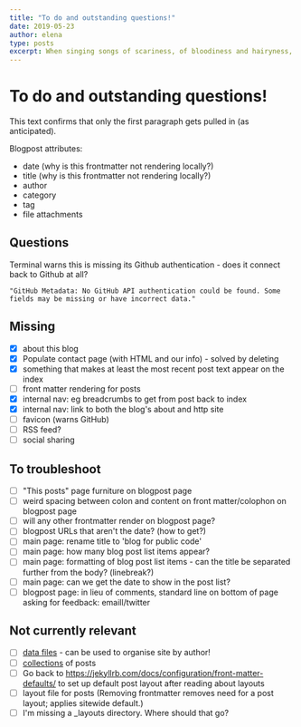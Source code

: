 ```yaml
---
title: "To do and outstanding questions!"
date: 2019-05-23 
author: elena
type: posts
excerpt: When singing songs of scariness, of bloodiness and hairyness, I feel most obligated at this moment to remind you...of the most ferocious beast of all! The murky, blurky stravagall...who's standing. right. behind you.
---
```


# To do and outstanding questions!

This text confirms that only the first paragraph gets pulled in (as anticipated).

Blogpost attributes:

- date (why is this frontmatter not rendering locally?)
- title (why is this frontmatter not rendering locally?)
- author
- category
- tag
- file attachments

## Questions

Terminal warns this is missing its Github authentication - does it connect back to Github at all?

```
"GitHub Metadata: No GitHub API authentication could be found. Some fields may be missing or have incorrect data."
```

## Missing

- [X] about this blog
- [X] Populate contact page (with HTML and our info) - solved by deleting
- [X] something that makes at least the most recent post text appear on the index
- [ ] front matter rendering for posts
- [X] internal nav: eg breadcrumbs to get from post back to index
- [X] internal nav: link to both the blog's about and http site
- [ ] favicon (warns GitHub)
- [ ] RSS feed?
- [ ] social sharing

## To troubleshoot

- [ ] "This posts" page furniture on blogpost page
- [ ] weird spacing between colon and content on front matter/colophon on blogpost page
- [ ] will any other frontmatter render on blogpost page?
- [ ] blogpost URLs that aren't the date? (how to get?)
- [ ] main page: rename title to 'blog for public code'
- [ ] main page: how many blog post list items appear?
- [ ] main page: formatting of blog post list items - can the title be separated further from the body? (linebreak?)
- [ ] main page: can we get the date to show in the post list?
- [ ] blogpost page: in lieu of comments, standard line on bottom of page asking for feedback: emaill/twitter

## Not currently relevant

- [ ] [data files](https://jekyllrb.com/docs/datafiles/) - can be used to organise site by author!
- [ ] [collections](https://jekyllrb.com/docs/collections/) of posts
- [ ] Go back to https://jekyllrb.com/docs/configuration/front-matter-defaults/ to set up default post layout after reading about layouts
- [ ] layout file for posts (Removing frontmatter removes need for a post layout; applies sitewide default.)
- [ ] I'm missing a _layouts directory. Where should that go?
